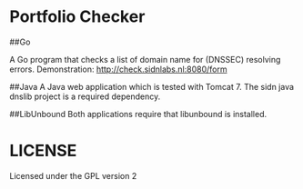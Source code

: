 # Portfolio Checker

##Go

A Go program that checks a list of domain name for (DNSSEC) resolving errors.
Demonstration: http://check.sidnlabs.nl:8080/form

##Java
A Java web application which is tested with Tomcat 7.
The sidn java dnslib project is a required dependency.

##LibUnbound
Both applications require that libunbound is installed.

# LICENSE

Licensed under the GPL version 2
